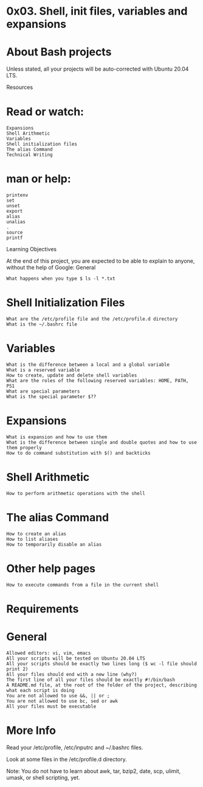 # 0x03. Shell, init files, variables and expansions

# About Bash projects

Unless stated, all your projects will be auto-corrected with Ubuntu 20.04 LTS.

Resources

# Read or watch:

    Expansions
    Shell Arithmetic
    Variables
    Shell initialization files
    The alias Command
    Technical Writing

# man or help:

    printenv
    set
    unset
    export
    alias
    unalias
    .
    source
    printf

Learning Objectives

At the end of this project, you are expected to be able to explain to anyone, without the help of Google:
General

    What happens when you type $ ls -l *.txt

# Shell Initialization Files

    What are the /etc/profile file and the /etc/profile.d directory
    What is the ~/.bashrc file

# Variables

    What is the difference between a local and a global variable
    What is a reserved variable
    How to create, update and delete shell variables
    What are the roles of the following reserved variables: HOME, PATH, PS1
    What are special parameters
    What is the special parameter $??

# Expansions

    What is expansion and how to use them
    What is the difference between single and double quotes and how to use them properly
    How to do command substitution with $() and backticks

# Shell Arithmetic

    How to perform arithmetic operations with the shell

# The alias Command

    How to create an alias
    How to list aliases
    How to temporarily disable an alias

# Other help pages

    How to execute commands from a file in the current shell

# Requirements
# General

    Allowed editors: vi, vim, emacs
    All your scripts will be tested on Ubuntu 20.04 LTS
    All your scripts should be exactly two lines long ($ wc -l file should print 2)
    All your files should end with a new line (why?)
    The first line of all your files should be exactly #!/bin/bash
    A README.md file, at the root of the folder of the project, describing what each script is doing
    You are not allowed to use &&, || or ;
    You are not allowed to use bc, sed or awk
    All your files must be executable

# More Info

Read your /etc/profile, /etc/inputrc and ~/.bashrc files.

Look at some files in the /etc/profile.d directory.

Note: You do not have to learn about awk, tar, bzip2, date, scp, ulimit, umask, or shell scripting, yet.
